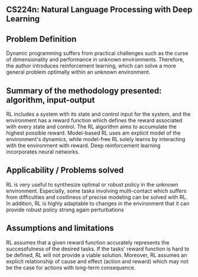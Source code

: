 ## CS224n: Natural Language Processing with Deep Learning
## Problem Definition
Dynamic programming suffers from practical challenges such as the curse of dimensionality and performance in unknown environments. Therefore, the author introduces reinforcement learning, which can solve a more general problem optimally within an unknown environment. 

## Summary of the methodology presented: algorithm, input-output
RL includes a system with its state and control input for the system, and the environment has a reward function which defines the reward associated with every state and control. The RL algorithm aims to accumulate the highest possible reward. Model-based RL uses am explicit model of the environment's dynamics, while model-free RL solely learns by interacting with the environment with reward. Deep reinforcement learning incorporates neural networks.

## Applicability / Problems solved
RL is very useful to synthesize optimal or robust policy in the unknown environment. Especially, some tasks involving multi-contact which suffers from difficulties and costliness of precise modeling can be solved with RL. In addition, RL is highly adaptable to changes in the environment that it can provide robust policy strong again perturbations 

## Assumptions and limitations
RL assumes that a given reward function accurately represents the successfulness of the desired tasks. If the tasks' reward function is hard to be defined, RL will not provide a viable solution. Moreover, RL assumes an explicit relationship of cause and effect (action and reward) which may not be the case for actions with long-term consequence. 